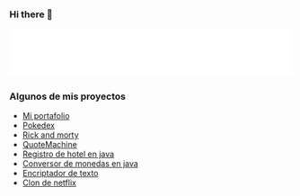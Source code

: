 ### Hi there 👋

<img src="./static/a.svg"/>
<!-- git reset f34ef110b64347bdbf8750a23fb21bf6edfef8d0 --hard -->
<!--
### GitHub Stats

[![GitHub Streak](https://github-readme-streak-stats.herokuapp.com/?user=matayus54&theme=dark)](https://git.io/streak-stats)

<a href="https://github.com/matayus54">
  <img align="center" src="https://github-readme-stats.vercel.app/api/top-langs/?username=matayus54&theme=dark">
</a> -->

<!--
Here are some ideas to get you started:

-  🔭 I’m currently working on ...
-  🌱 I’m currently learning ...
-  👯 I’m looking to collaborate on ...
-  🤔 I’m looking for help with ...
-  💬 Ask me about ...
-  📫 How to reach me: ...
-  😄 Pronouns: ...
-  ⚡ Fun fact: ...
 -->
<!--
### Social Networks

[<img src="https://img.shields.io/badge/twitter-%231DA1F2.svg?&style=for-the-badge&logo=twitter&logoColor=white">](https://twitter.com/Jose_Jhoseb)
[<img src="https://img.shields.io/badge/linkedin-%230077B5.svg?&style=for-the-badge&logo=linkedin&logoColor=white">](https://www.linkedin.com/in/jhoseb29/)
[<img src="https://img.shields.io/badge/discord-%231DA1F2.svg?&style=for-the-badge&logo=discord&logoColor=white">](https://discord.com/channels/379692226713878528)
[<img src="https://img.shields.io/badge/Portfolio-%23000000.svg?&style=for-the-badge">](https://jhoseb29.github.io/Jose-Moya/)

 -->

 
### Algunos de mis proyectos
- [Mi portafolio](https://matayus54.github.io/portafolio/)
- [Pokedex](https://melodious-centaur-898cac.netlify.app/) 
- [Rick and morty](https://thriving-horse-17d709.netlify.app/)
- [QuoteMachine](https://fanciful-bunny-624a80.netlify.app)
- [Registro de hotel en java](https://github.com/matayus54/App_Con_BaseDeDatos-RetosAlura_Hotel) 
- [Conversor de monedas en java](https://github.com/matayus54/Conversor-Alura)
- [Encriptador de texto](https://matayus54.github.io/EncriptadorAlura/)
- [Clon de netflix ](https://fakeflix.th3wall.codes)

